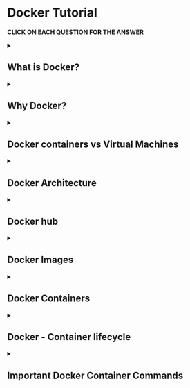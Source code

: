 # Docker Tutorial

<b> CLICK ON EACH QUESTION FOR THE ANSWER </b>

<details>
<summary> 
 
 ## What is Docker? 
 </summary><br>

Docker is a software platform that allows you to build, test, and deploy applications quickly. Docker packages software into standardized units called containers that have everything the software needs to run including libraries, system tools, code, and runtime. 

</details>
<details>
<summary> 
 
## Why Docker?
 </summary><br>

- **Portability:** Docker facilitates the developers in packaging their applications with all dependencies into a single lightweight containers.

- **Reproducibility:** Encapsulating the applications with their dependencies within a container it ensures in software setups remaining consistent across the development, testing and production environments.

- **Efficiency:** Docker, through its container-based architecture it optimizes the resource utilization.

- **Scalability:** Docker's scalability features facilitated the developers in making easier of their applications handling at time of workloads increment.
</details>
<details>
<summary> 
 
## Docker containers vs Virtual Machines
 </summary><br>

![Container VS VM](https://github.com/srirymec/devops-sre-learning/blob/main/docker/images/container%20vs%20vms.jpg)

 | **Virtual Machines (VM)** | **Containers** |
|------------------------|------------|
| Virtual Machines imitate full-fledged hardware, including the guest OS, on top of a hypervisor. Each VM runs its own OS instance which is independent of the host OS. | Docker containers are lightweight and portable, and they share the host OS kernel. They run on top of the host OS and encapsulate the application and its dependencies. |
| VMs consume more resources since they need to imitate an entire operating system, including memory, disk space, and CPU. | In terms of resource utilization, Docker Containers are highly efficient since they share the host OS kernel and require fewer resources compared to VMs. |
| Comparatively, VMs offer stronger isolation since each VM runs its kernel and has its dedicated resources. Hence, VMs are more secure but also heavier. | Containers provide process-level isolation. This means that they share the same OS kernel but have separate filesystems and networking. This is achieved through namespaces and control groups. |
| VMs are less flexible compared to containers due to differences in underlying hardware and hypervisor configurations. However, they can be portable to some extent through disk images. | As long as Docker is installed in an environment, Containers can run consistently across different environments, development or production. This makes them highly portable. |
| VMs typically take longer to start because they need to boot an entire OS. This results in slower startup times compared to containers. | Containers spin up almost instantly since they utilize the host OS kernel. Hence, they are best suitable for microservices architectures and rapid scaling. |
| VMs are preferred for running legacy applications that have strict security requirements where strong isolation is necessary. | Docker Containers are best suited for microservices architectures, CI/CD pipelines, and applications that require rapid deployment and scaling. |
</details>
<details>
<summary> 
 
## Docker Architecture
</summary><br>

![Docker architecture](https://github.com/srirymec/devops-sre-learning/blob/main/docker/images/docker_architecture.jpg)

- **Docker Daemon**
  - Also known as `dockerd`, it manages Docker objects like containers, images, volumes, and networks.
  - Listens to Docker API requests.
  - Can communicate with other daemons to manage Docker services.

- **Docker Client**
  - Users interact with Docker using clients like the CLI.
  - Docker commands (e.g., `docker run`) are sent to `dockerd` for execution.
  - A single Docker client can communicate with multiple daemons.

- **Docker Desktop**
  - An easy-to-use application for accessing Docker on Windows, macOS, and Linux.
  - Allows users to perform all Docker-related functionalities.
  - Bundled with Docker daemon, client, Compose, Kubernetes, and more.

- **Docker Registries**
  - Registries store Docker images.
  - The most popular public registry is **Docker Hub**.
  - By default, Docker pulls images from Docker Hub.
  - `docker pull` or `docker run` commands fetch images from the registry.
  - `docker push` sends images to the registry.

- **Docker Objects**
  - Includes images, containers, networks, volumes, plugins, and others used throughout the Docker lifecycle.

- **Docker Images**
  - Read-only templates used to create containers.
  - Typically based on another image with added modifications.
  - Example: An image based on Ubuntu with Apache, your application, and custom configurations.
  - Can be custom-built using a `Dockerfile`.
  - Each instruction in a Dockerfile adds a layer to the image.
  - When rebuilding, only changed layers are rebuilt—making images lightweight and fast.

- **Docker Containers**
  - A container is a running instance of a Docker image.
  - You can create, run, stop, move, or delete containers.
  - Container behavior depends on the image and startup configurations.
  - Unsaved changes (not persisted via volumes) are lost when a container is removed or stopped.

- **Docker Networks**
  - Enable communication between containers.
  - Containers are isolated by default.
  - Virtual networks allow safe communication between containers.
  - Networks can be simple (bridge) or complex (custom drivers).
  - Essential for multi-container applications.

- **Docker Storage**
  - Traditional applications rely on host storage.
  - Docker uses **volumes** to manage storage outside of the container.
  - Volumes ensure data persists even if containers are stopped or deleted.
  - You can bind-mount directories from the host or use named volumes.
  - Volumes separate data from the container lifecycle, ensuring durability and manageability.
  </details>

<details>
<summary> 
 
 ## Docker hub 
 </summary><br>

Docker Hub is a cloud-based repository service that allows users to store, share, and manage Docker container images.

![Docker hub](https://github.com/srirymec/devops-sre-learning/blob/main/docker/images/docker_hub_1.jpg)

</details>
<details>
<summary> 
 
## Docker Images
</summary><br>

Docker images are self-contained templates that are used to build containers. They make use of a tiered file system to store data effectively.

</details>
<details>
<summary> 
 
## Docker Containers
</summary><br>

A Docker container is a runtime instance of a Docker image. They can be created by instantiating the image.

</details>
<details>
<summary> 
 
## Docker - Container lifecycle
</summary><br>

There are five essential phases in the Docker container lifecycle: **created**, **started**, **paused**, **exited**, and **dead**.

![Container life cycle](https://github.com/srirymec/devops-sre-learning/blob/main/docker/images/containers_life_cycle.jpg)

### 📦 Docker Container Lifecycle States

---

#### 🟢 The Created State

The **"created"** state is the first stage. When a container is created with the `docker create` command or a comparable API call, it reaches this phase. The container is not yet running when it is in the "created" state, but it does exist as a static entity with all of its configuration settings defined.

At this point, Docker reserves the storage volumes and network interfaces that the container needs, but the processes inside the container have not yet begun.

---

#### ▶️ The Started State

The **"started"** or **"running"** state is the next stage of the lifecycle. When a container is started with the `docker start` command or an equivalent API call, it enters this stage.

When a container is in the "started" state, its processes are launched and it starts running the service or application that is specified in its image. While they carry out their assigned tasks, containers in this state actively use **CPU, memory, and other system resources**.

---

#### ⏸️ The Paused State

Throughout their lifecycle, containers may also go into a **"paused"** state. When a container is paused with the `docker pause` command, its processes are suspended, thereby stopping its execution.

A container that is paused keeps its resource allotments and configuration settings but is not in use. This state helps with **resource conservation and debugging** by momentarily stopping container execution without completely stopping it.

---

#### 🛑 The Exited State

A container in the **"exited"** state has finished executing and has left its primary process. Containers can enter this state when they finish the tasks they are intended to complete or when they run into errors that force them to terminate.

A container that has been "exited" stays stopped, keeping its resources and configuration settings but ceasing to run any processes. In this condition, containers can be completely deleted with the `docker rm` command or restarted with the `docker start` command.

---

#### 💀 The Dead State

A container that is in the **"dead"** state has either experienced an **irreversible error** or been abruptly terminated. Critical errors in the containerized application, problems with the host system underneath, or manual intervention can all cause containers to enter this state.

When a container is in the "dead" state, it is not in use and the Docker daemon usually releases or reclaims its resources. To free up system resources, containers in this state need to be deleted using the `docker rm` command since they cannot be restarted.

</details>
<details>
<summary> 
 
## Important Docker Container Commands
</summary><br>

### 📋 Listing All Docker Containers

The Docker host's running containers can be listed using the `docker ps` command. You can use the `-a` or `--all` flag to show all containers, including stopped ones, as it only shows running containers by default.

```bash
$ docker ps
```
![docker ps](https://github.com/srirymec/devops-sre-learning/blob/main/docker/images/docker_containers_2.jpg)

This command displays the IDs, names, statuses, and other pertinent details of all containers that are currently running. It returns an empty list if no containers are in use.

### ▶️ Running a Docker Container

The primary command for starting and creating Docker containers is `docker run`. If the image isn't already available locally, Docker pulls it from a registry when you run this command. It then starts a fresh container instance by generating one based on that image.

With the help of this command, you can specify several options, including volume mounts, environment variables, port mappings, and more, to tailor the container's configuration to your requirements.

```bash
$ docker run -d -p 8080:80 nginx
```
![docker run](https://github.com/srirymec/devops-sre-learning/blob/main/docker/images/docker_containers_3.jpg)

In this case, the detached mode (`-d`) of the `docker run` command creates a new container based on the `"nginx"` image and runs it in the background. Additionally, it maps host port `8080` to container port `80` (`-p 8080:80`), granting access to the **NGINX** web server housed within the container.

### 🛑 Stopping a Docker Container

A container can be gracefully stopped by using the `docker stop` command, which signals the container's main process with a `SIGTERM`. This enables the container to finish any cleanup operations — such as saving state or cutting off network connections — before shutting down.

```bash
$ docker stop my_container
```
![docker stop](https://github.com/srirymec/devops-sre-learning/blob/main/docker/images/docker_containers_4.jpg)

This command stops the `"my_container"` container that is currently operating. Docker waits for the container to gracefully end its life for a configurable duration (10 seconds by default). Docker will automatically terminate the container with a `SIGKILL` signal if it does not stop within this time limit.

### ⏸️ Pausing a Running Container

A running container's processes can be momentarily suspended, or its execution paused, with the `docker pause` command. This can be helpful for temporarily freeing up system resources, debugging, and troubleshooting problems.

```bash
$ docker pause my_container
```
![docker pause](https://github.com/srirymec/devops-sre-learning/blob/main/docker/images/docker_containers_5.jpg)

This command stops the container `"my_container"` from running. The container uses no CPU or memory when it is paused because its processes are frozen. The container does, however, keep its resource allocation and configuration settings.

### ▶️ Resuming a Docker Container

When a container is paused, its processes can be carried out again by using the `docker unpause` command. By using this command, the container returns to its initial state and undoes the effects of the `docker pause` command.

```bash
$ docker unpause my_container
```
![docker unpause](https://github.com/srirymec/devops-sre-learning/blob/main/docker/images/docker_containers_6.jpg)

The above command resumes the paused container `"my_container"`'s execution and permits its processes to carry on as usual.

### 🔁 Restarting a Container

One easy way to quickly stop and restart an operating container is with the `docker restart` command. It is frequently used to force a container to reinitialize after experiencing problems or to apply changes to the configuration of a running container.

```bash
$ docker restart my_container
```
![docker restart](https://github.com/srirymec/devops-sre-learning/blob/main/docker/images/docker_containers_7.jpg)

This command pauses and then resumes the execution of the container with the name `"my_container"`. The processes inside the container are stopped and then restarted upon restarting, enabling any modifications to take effect.

### 💻 Executing Commands in a Running Docker Container

To run a command inside an already-running container, use the `docker exec` command. It enables users to run arbitrary commands, like starting a shell session or carrying out a particular program, inside the environment of a container.

```bash
$ docker exec -it my_container bash
```
![docker exec](https://github.com/srirymec/devops-sre-learning/blob/main/docker/images/docker_containers_8.jpg)

This command opens the `"my_container"` container that is currently running in an interactive shell session (`bash`). In order to enable interactive input/output, the `-it` flags allocate a pseudo-TTY and maintain STDIN open even when it is not attached.

### 🗑️ Removing a Docker Container

To remove a Docker container or containers, you can use the `docker rm` command. The container(s) whose ID or name you wish to remove can be specified. This command only removes stopped containers by default; to forcefully remove running containers, you can use the `-f` or `--force` flag.

```bash
$ docker rm my_container
```
![docker rm](https://github.com/srirymec/devops-sre-learning/blob/main/docker/images/docker_containers_9.jpg)

The above command deletes the container with the name `"my_container"`. Unless the `-f` flag is used to force removal, the container must stop running before being removed.

### 🚮 Pruning Stopped Containers

To clear up disk space on the Docker host, you can use the `docker container prune` command to remove all stopped containers. It is a practical method of clearing out empty containers and recovering resources.

```bash
$ docker container prune
```
![docker prune](https://github.com/srirymec/devops-sre-learning/blob/main/docker/images/docker_containers_10.jpg)

Docker asks for confirmation before continuing, but you can ignore this prompt by passing it with the `-f` or `--force` flag.

```bash
$ docker container prune -f
```

### 🚀 Removing all Containers(Running or stopped)

If you want to remove all Docker containers together, you can chain two commands — `docker ps -aq`, which is used to obtain a list of all container IDs, and combine it with the `docker rm` command to remove all containers, including running containers.

```bash
$ docker rm $(docker ps -aq)
```
![docker rm1](https://github.com/srirymec/devops-sre-learning/blob/main/docker/images/docker_containers_11.jpg)

The above command removes every container on the Docker host, regardless of whether it is running or stopped.

</details>
